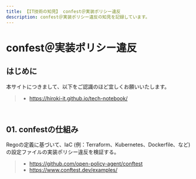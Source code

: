 ```yaml
---
title: 【IT技術の知見】 confest＠実装ポリシー違反
description: confest＠実装ポリシー違反の知見を記録しています。
---
```


# confest＠実装ポリシー違反

## はじめに

本サイトにつきまして、以下をご認識のほど宜しくお願いいたします。

> - https://hiroki-it.github.io/tech-notebook/

<br>

## 01. confestの仕組み

Regoの定義に基づいて、IaC (例：Terraform、Kubernetes、Dockerfile、など) の設定ファイルの実装ポリシー違反を検証する。

> - https://github.com/open-policy-agent/conftest
> - https://www.conftest.dev/examples/

<br>
